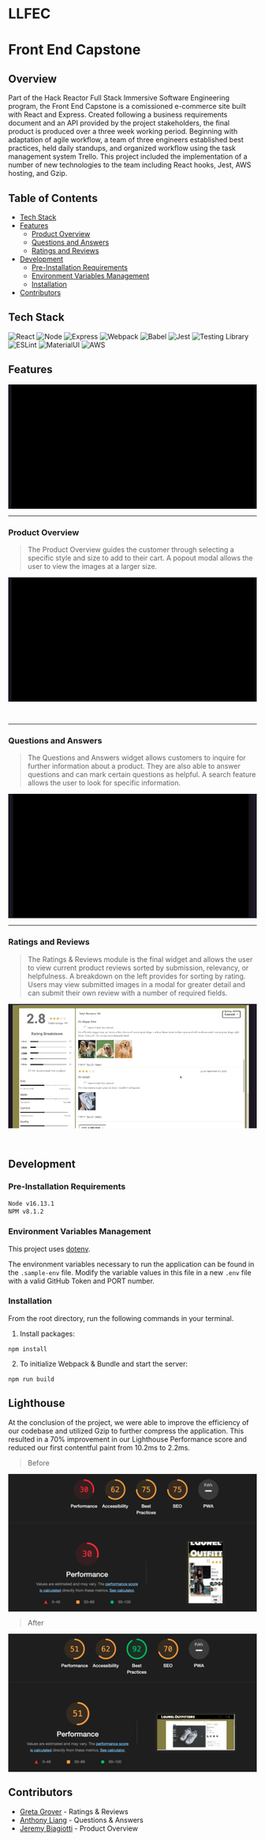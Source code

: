 # LLFEC
# Front End Capstone

## Overview

Part of the Hack Reactor Full Stack Immersive Software Engineering program, the Front End Capstone is a comissioned e-commerce site built with React and Express. Created following a business requirements document and an API provided by the project stakeholders, the final product is produced over a three week working period. Beginning with adaptation of agile workflow, a team of three engineers established best practices, held daily standups, and organized workflow using the task management system Trello. This project included the implementation of a number of new technologies to the team including React hooks, Jest, AWS hosting, and Gzip.

## Table of Contents

  - [Tech Stack](#tech-stack)
  - [Features](#features)
    - [Product Overview](#product-overview)
    - [Questions and Answers](#questions-and-answers)
    - [Ratings and Reviews](#ratings-and-reviews)
  - [Development](#development)
    - [Pre-Installation Requirements](#pre-installation-requirements)
    - [Environment Variables Management](#environment-variables-management)
    - [Installation](#installation)
  - [Contributors](#contributors)

## Tech Stack
![React](https://img.shields.io/badge/-React-61DAFB?logo=react&logoColor=white&style=for-the-badge)
![Node](https://img.shields.io/badge/-Node-9ACD32?logo=node.js&logoColor=white&style=for-the-badge)
![Express](https://img.shields.io/badge/-Express-DCDCDC?logo=express&logoColor=black&style=for-the-badge)
![Webpack](https://img.shields.io/badge/-Webpack-8DD6F9?logo=webpack&logoColor=white&style=for-the-badge)
![Babel](https://img.shields.io/badge/-Babel-F9DC3E?logo=babel&logoColor=white&style=for-the-badge)
![Jest](https://img.shields.io/badge/-Jest-C21325?logo=jest&logoColor=white&style=for-the-badge)
![Testing Library](https://img.shields.io/badge/-Testing_Library-E33332?logo=testing-library&logoColor=white&style=for-the-badge)
![ESLint](https://img.shields.io/badge/-ESLint-4B32C3?logo=eslint&logoColor=white&style=for-the-badge)
![MaterialUI](https://img.shields.io/badge/-Material--UI-%23blue.svg?style=for-the-badge&logo=mui&logoColor=white)
![AWS](https://img.shields.io/badge/-AWS-000000?logo=amazon-aws&logoColor=white&style=for-the-badge)
## Features


<img src='./src/ReadMeImages/LaurelOutfitters.gif' align="center"/>


***

### Product Overview

> The Product Overview guides the customer through selecting a specific style and size to add to their cart. A popout modal allows the user to view the images at a larger size.

<img src='./src/ReadMeImages/overview.gif' align="center"/>

&nbsp;

***

### Questions and Answers

> The Questions and Answers widget allows customers to inquire for further information about a product. They are also able to answer questions and can mark certain questions as helpful. A search feature allows the user to look for specific information.

<img src='./src/ReadMeImages/q&a.gif' align="center"/>

***

### Ratings and Reviews
> The Ratings & Reviews module is the final widget and allows the user to view current product reviews sorted by submission, relevancy, or helpfulness. A breakdown on the left provides for sorting by rating. Users may view submitted images in a modal for greater detail and can submit their own review with a number of required fields.

<img src='./src/ReadMeImages/reviews.gif' align="center"/>

&nbsp;

## Development

### Pre-Installation Requirements

```
Node v16.13.1
NPM v8.1.2
```

### Environment Variables Management

This project uses [dotenv](https://github.com/motdotla/dotenv).

The environment variables necessary to run the application can be found in the `.sample-env` file. Modify the variable values in this file in a new `.env` file with a valid GitHub Token and PORT number.

### Installation

From the root directory, run the following commands in your terminal.

1. Install packages:

```
npm install
```

2. To initialize Webpack & Bundle and start the server:
```
npm run build
```

## Lighthouse
At the conclusion of the project, we were able to improve the efficiency of our codebase and utilized Gzip to further compress the application. This resulted in a 70% improvement in our Lighthouse Performance score and reduced our first contentful paint from 10.2ms to 2.2ms.

>Before

<img src='./src/ReadMeImages/before.png' align="center"/>

>After

<img src='./src/ReadMeImages/after.png' align="center"/>

## Contributors

* [Greta Grover](https://github.com/grgrover) - Ratings & Reviews
* [Anthony Liang](https://github.com/anthonyliang3) - Questions & Answers
* [Jeremy Biagiotti](https://github.com/Jremedyy) - Product Overview
